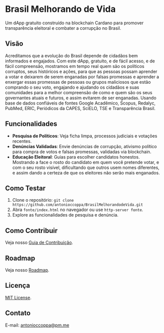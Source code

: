 # Brasil Melhorando de Vida

Um dApp gratuito construído na blockchain Cardano para promover transparência eleitoral e combater a corrupção no Brasil.

## Visão
Acreditamos que a evolução do Brasil depende de cidadãos bem informados e engajados. Com este dApp, gratuito, e de fácil acesso, e de fácil compreensão, mostramos em tempo real quem são os políticos corruptos, seus históricos e ações, para que as pessoas possam aprender a votar e deixarem de serem enganadas por falsas promessas e aprender a enxergar essas promessas de pessoas ou grupos maliciosos que estão comprando o seu voto, engajando e ajudando os cidadãos e suas comunidades para a melhor compreensão de como e quem são os seus governantes atuais e futuros, e assim evitarem de ser enganadas. Usando base de dados confiáveis de fontes Google Acadêmico, Scopus, Redalyc, PubMed, ERIC, Periódicos da CAPES, SciELO, TSE e Transparência Brasil.

## Funcionalidades
- **Pesquisa de Políticos**: Veja ficha limpa, processos judiciais e votações recentes.
- **Denúncias Validadas**: Envie denúncias de corrupção, ativismo político para compra de votos e falsas promessas, validadas via blockchain.
- **Educação Eleitoral**: Guias para escolher candidatos honestos. Mostrando a face o rosto do candidato em quem você pretende votar,  e com o seu rosto visível, dificultando que outros usem nomes diferentes, e assim dando a certeza de que os eleitores não serão mais enganados. 

## Como Testar
1. Clone o repositório: `git clone https://github.com/antonioccoppa/BrasilMelhorandodeVida.git`
2. Abra `fonte/index.html` no navegador ou use `http-server fonte`.
3. Explore as funcionalidades de pesquisa e denúncia.

## Como Contribuir
Veja nosso [Guia de Contribuição](documentos/contributing.md).

## Roadmap
Veja nosso [Roadmap](documentos/roadmap.md).

## Licença
[MIT License](LICENCA).

## Contato
E-mail: antonioccoppa@pm.me


